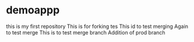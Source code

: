 # demoappp
this is my first repository
This is for forking tes
This id to test merging
Again to test merge
This is to test merge branch
Addition of prod branch 

